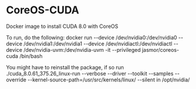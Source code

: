 # CoreOS-CUDA
Docker image to install CUDA 8.0 with CoreOS

To run, do the following: docker run --device /dev/nvidia0:/dev/nvidia0 --device /dev/nvidia1:/dev/nvidia1 --device /dev/nvidiactl:/dev/nvidiactl --device /dev/nvidia-uvm:/dev/nvidia-uvm -it --privileged jasmor/coreos-cuda /bin/bash

You might have to reinstall the package, if so run ./cuda_8.0.61_375.26_linux-run  --verbose --driver --toolkit --samples --override --kernel-source-path=/usr/src/kernels/linux/ --silent in /opt/nvidia/
